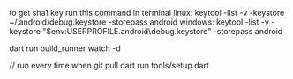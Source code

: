 to get sha1 key run this command in terminal
linux: keytool -list -v -keystore ~/.android/debug.keystore -storepass android
windows: keytool -list -v -keystore "$env:USERPROFILE\.android\debug.keystore" -storepass android

dart run build_runner watch -d

// run every time when git pull
dart run tools/setup.dart

